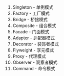 1. Singleton - 单例模式
2. Factory   - 工厂模式
3. Bridge    - 桥接模式
4. Composite - 组合模式 
5. Facade  - 门面模式
6. Adapter   - 适配器模式
7. Decorator - 装饰者模式
8. Flyweight - 享元模式
9. Proxy   - 代理模式
10. Observer  - 观察者模式
11. Command  - 命令模式